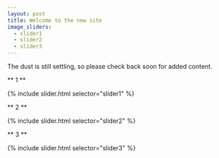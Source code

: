 ```yaml
---
layout: post
title: Welcome to the new site
image_sliders:
  - slider1
  - slider2
  - slider3
---
```


The dust is still settling, so please check back soon for added content. 

** 1 **

{% include slider.html selector="slider1" %}

** 2 **

{% include slider.html selector="slider2" %}


** 3 **

{% include slider.html selector="slider3" %}